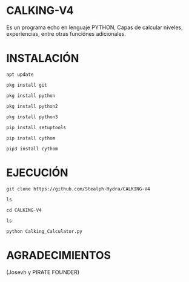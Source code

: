 # CALKING-V4
Es un programa echo en lenguaje PYTHON, Capas de calcular niveles,
experiencias, entre otras funciónes adicionales.

# INSTALACIÓN

```apt update```

```pkg install git```

```pkg install python```

```pkg install python2```

```pkg install python3```

```pip install setuptools```

```pip install cythom```

```pip3 install cythom```

# EJECUCIÓN 

```git clone https://github.com/Stealph-Hydra/CALKING-V4```

```ls```

```cd CALKING-V4```

```ls```

```python Calking_Calculator.py```

# AGRADECIMIENTOS

(Josevh y PIRATE FOUNDER)

